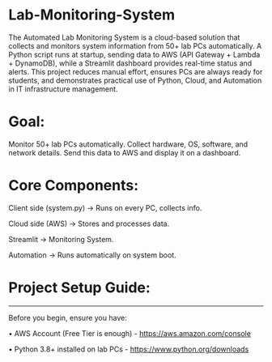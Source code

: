 # Lab-Monitoring-System
The Automated Lab Monitoring System is a cloud-based solution that collects and monitors system information from 50+ lab PCs automatically. A Python script runs at startup, sending data to AWS (API Gateway + Lambda + DynamoDB), while a Streamlit dashboard provides real-time status and alerts. This project reduces manual effort, ensures PCs are always ready for students, and demonstrates practical use of Python, Cloud, and Automation in IT infrastructure management.

# Goal: 
Monitor 50+ lab PCs automatically. Collect hardware, OS, software, and network details. Send this data to AWS and display it on a dashboard.

# Core Components:
Client side (system.py) → Runs on every PC, collects info. 

Cloud side (AWS) → Stores and processes data.

Streamlit → Monitoring System.

Automation → Runs automatically on system boot.

# Project Setup Guide:
----
Before you begin, ensure you have:

•	AWS Account (Free Tier is enough) -  https://aws.amazon.com/console

•	Python 3.8+ installed on lab PCs -  https://www.python.org/downloads

